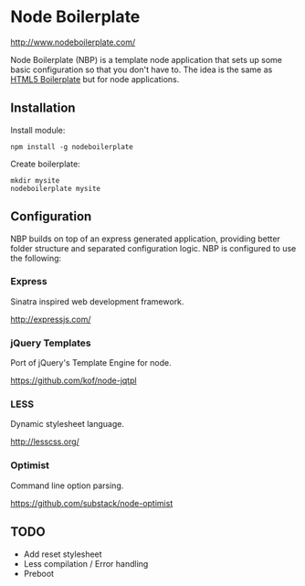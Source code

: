 Node Boilerplate
================

http://www.nodeboilerplate.com/

Node Boilerplate (NBP) is a template node application that sets up some basic
configuration so that you don't have to. The idea is the same as
[HTML5 Boilerplate](http://html5boilerplate.com/) but for node applications.

Installation
------------

Install module:

    npm install -g nodeboilerplate

Create boilerplate:

    mkdir mysite
    nodeboilerplate mysite

Configuration
-------------

NBP builds on top of an express generated application, providing better folder
structure and separated configuration logic. NBP is configured to use the following:

### Express

Sinatra inspired web development framework.

http://expressjs.com/

### jQuery Templates

Port of jQuery's Template Engine for node.

https://github.com/kof/node-jqtpl

### LESS

Dynamic stylesheet language.

http://lesscss.org/

### Optimist

Command line option parsing.

https://github.com/substack/node-optimist

TODO
----

* Add reset stylesheet
* Less compilation / Error handling
* Preboot
